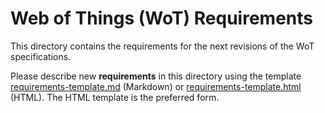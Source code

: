 # Web of Things (WoT) Requirements

This directory contains the  requirements for the next revisions of the WoT specifications.

Please describe new **requirements** in this directory using the template [requirements-template.md](REQUIREMENTS/requirements.md) (Markdown) or [requirements-template.html](REQUIREMENTS/requirements.html) (HTML). The HTML template is the preferred form.
